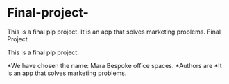 # Final-project-
This is a final plp project. It is an app that solves marketing problems.
Final Project

This is a final plp project. 

*We have chosen the name: Mara Bespoke office spaces.
*Authors are
*It is an app that solves marketing problems.

